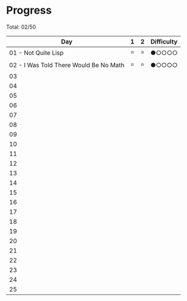 # Progress

Total: 02/50

| Day                                    |  1  |  2  | Difficulty |
|----------------------------------------|:---:|:---:|------------|
| 01 - Not Quite Lisp                    |  ⭐  |  ⭐ | ●○○○○     |
| 02 - I Was Told There Would Be No Math |  ⭐  |  ⭐ | ●○○○○     |
| 03  |    |   |
| 04  |    |   |
| 05  |    |   |
| 06  |    |   |
| 07  |    |   |
| 08  |    |   |
| 09  |    |   |
| 10  |    |   |
| 11  |    |   |
| 12  |    |   |
| 13  |    |   |
| 14  |    |   |
| 15  |    |   |
| 16  |    |   |
| 17  |    |   |
| 18  |    |   |
| 19  |    |   |
| 20  |    |   |
| 21  |    |   |
| 22  |    |   |
| 23  |    |   |
| 24  |    |   |
| 25  |    |   |
